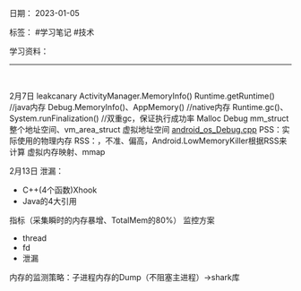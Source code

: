 日期： 2023-01-05

标签： #学习笔记 #技术

学习资料： 


---
<br>

2月7日
leakcanary
ActivityManager.MemoryInfo()
Runtime.getRuntime() //java内存
Debug.MemoryInfo()、AppMemory() //native内存
Runtime.gc()、System.runFinalization() //双重gc，保证执行成功率
Malloc Debug
mm_struct 整个地址空间、vm_area_struct 虚拟地址空间
[android_os_Debug.cpp](http://aospxref.com/android-10.0.0_r47/xref/frameworks/base/core/jni/android_os_Debug.cpp)
PSS：实际使用的物理内存
RSS：，不准、偏高，Android.LowMemoryKiller根据RSS来计算
虚拟内存映射、mmap

2月13日
泄漏：
- C++(4个函数)Xhook
- Java的4大引用

指标（采集瞬时的内存暴增、TotalMem的80%）
监控方案
 - thread
 - fd
 - 泄漏

内存的监测策略：子进程内存的Dump（不阻塞主进程）->shark库